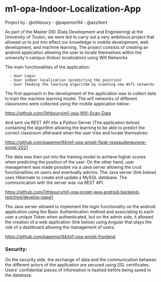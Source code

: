 # m1-opa-Indoor-Localization-App

Project by : @othboury - @papemor94 - @azzibert

As part of the Master DID (Data Development and Engineering) at the University of Toulon, we were led to carry out a very ambitious project that allowed us to put into effect our knowledge in mobile development, web development, and machine learning. The project consists of creating an android application allowing the user to locate themselves within the university's campus (Indoor localization) using Wifi Networks.

The main functionalities of the application:

      - User Login
      - User indoor localization (predicting the position)
      - User feeding the learning algorithm by scanning new Wifi networks 

The first approach in the development of the application was to collect data to train the machine learning model. The wifi networks of different classrooms were collected
using the mobile application below:

https://github.com/Othboury/m1-opa-Wifi-Scan-Data

And sent via REST API into a Python Server (The application below) containing the algorithm allowing the learning to be able to predict the correct classroom afterward when the user tries and locate themselves:

https://github.com/papemor94/m1-opa-projet-flask-reseaudeneurone-projet-2021

The data was then put into the training model to achieve higher scores when predicting the position of the user. On the other hand, user management was made possible via a Java server allowing the crud functionalities on users and eventually admins. The Java server (link below) uses Hibernate to create and update a MySQL database. The communication with the server was via REST API.

https://github.com/Othboury/m1-opa-projet-java-android-backend-rest/tree/develop-pape1

The Java server allowed to implement the login functionality on the android application using the Basic Authentication method and associating to each user a unique Token when 
authenticated, but on the admin side, it allowed the creation of a web application (link below) using Angular that plays the role of a dashboard allowing the management of users.

https://github.com/papemor94/m1-opa-projet-frontend

<h3>Security:</h3>

On the security side, the exchange of data and the communication between the different actors of the application are secured using SSL certificates. Users' confidential pieces of information is hashed before being saved in the database.
